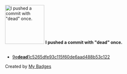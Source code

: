 <img src="https://my-badges.github.io/my-badges/dead-commit.png" alt="I pushed a commit with &quot;dead&quot; once." title="I pushed a commit with &quot;dead&quot; once." width="128">
<strong>I pushed a commit with &quot;dead&quot; once.</strong>
<br><br>

- <a href="https://github.com/WCY-dt/mindclip/commit/9edead1c5265dfe93c115f60de6aad488b53c122">9e<strong>dead</strong>1c5265dfe93c115f60de6aad488b53c122</a>


Created by <a href="https://github.com/my-badges/my-badges">My Badges</a>